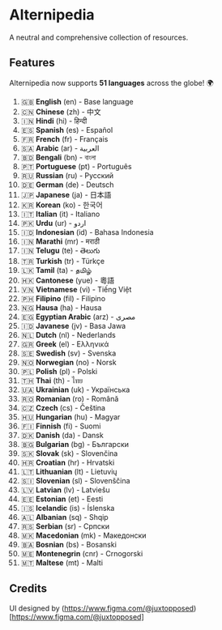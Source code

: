 # Alternipedia

A neutral and comprehensive collection of resources.

## Features
Alternipedia now supports **51 languages** across the globe! 🌍

1. 🇬🇧 **English** (en) - Base language
2. 🇨🇳 **Chinese** (zh) - 中文
3. 🇮🇳 **Hindi** (hi) - हिन्दी
4. 🇪🇸 **Spanish** (es) - Español
5. 🇫🇷 **French** (fr) - Français
6. 🇸🇦 **Arabic** (ar) - العربية
7. 🇧🇩 **Bengali** (bn) - বাংলা
8. 🇵🇹 **Portuguese** (pt) - Português
9. 🇷🇺 **Russian** (ru) - Русский
10. 🇩🇪 **German** (de) - Deutsch
11. 🇯🇵 **Japanese** (ja) - 日本語
12. 🇰🇷 **Korean** (ko) - 한국어
13. 🇮🇹 **Italian** (it) - Italiano
14. 🇵🇰 **Urdu** (ur) - اردو
15. 🇮🇩 **Indonesian** (id) - Bahasa Indonesia
16. 🇮🇳 **Marathi** (mr) - मराठी
17. 🇮🇳 **Telugu** (te) - తెలుగు
18. 🇹🇷 **Turkish** (tr) - Türkçe
19. 🇱🇰 **Tamil** (ta) - தமிழ்
20. 🇭🇰 **Cantonese** (yue) - 粵語
21. 🇻🇳 **Vietnamese** (vi) - Tiếng Việt
22. 🇵🇭 **Filipino** (fil) - Filipino
23. 🇳🇬 **Hausa** (ha) - Hausa
24. 🇪🇬 **Egyptian Arabic** (arz) - مصرى
25. 🇮🇩 **Javanese** (jv) - Basa Jawa
26. 🇳🇱 **Dutch** (nl) - Nederlands
27. 🇬🇷 **Greek** (el) - Ελληνικά
28. 🇸🇪 **Swedish** (sv) - Svenska
29. 🇳🇴 **Norwegian** (no) - Norsk
30. 🇵🇱 **Polish** (pl) - Polski
31. 🇹🇭 **Thai** (th) - ไทย
32. 🇺🇦 **Ukrainian** (uk) - Українська
33. 🇷🇴 **Romanian** (ro) - Română
34. 🇨🇿 **Czech** (cs) - Čeština
35. 🇭🇺 **Hungarian** (hu) - Magyar
36. 🇫🇮 **Finnish** (fi) - Suomi
37. 🇩🇰 **Danish** (da) - Dansk
38. 🇧🇬 **Bulgarian** (bg) - Български
39. 🇸🇰 **Slovak** (sk) - Slovenčina
40. 🇭🇷 **Croatian** (hr) - Hrvatski
41. 🇱🇹 **Lithuanian** (lt) - Lietuvių
42. 🇸🇮 **Slovenian** (sl) - Slovenščina
43. 🇱🇻 **Latvian** (lv) - Latviešu
44. 🇪🇪 **Estonian** (et) - Eesti
45. 🇮🇸 **Icelandic** (is) - Íslenska
46. 🇦🇱 **Albanian** (sq) - Shqip
47. 🇷🇸 **Serbian** (sr) - Српски
48. 🇲🇰 **Macedonian** (mk) - Македонски
49. 🇧🇦 **Bosnian** (bs) - Bosanski
50. 🇲🇪 **Montenegrin** (cnr) - Crnogorski
51. 🇲🇹 **Maltese** (mt) - Malti

## Credits

UI designed by (https://www.figma.com/@juxtopposed)[https://www.figma.com/@juxtopposed]

